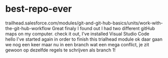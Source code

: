 # best-repo-ever
trailhead.salesforce.com/modules/git-and-git-hub-basics/units/work-with-the-git-hub-workflow
Great finaly I found out I had two different gitHub maps on my computer.
check it out, I've installed Visual Studio Code  
hello I've started again in order to finish this trialhead module
ok daar gaan we nog een keer maar nu in een branch
wat een mega conflict, je zit gewoon op dezelfde regels
te schrijven als branch 1!